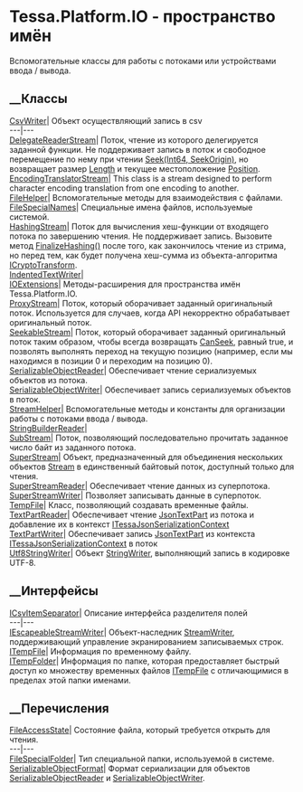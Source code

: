 # Tessa.Platform.IO - пространство имён
Вспомогательные классы для работы с потоками или устройствами ввода / вывода.
##  __Классы
[CsvWriter](T_Tessa_Platform_IO_CsvWriter.htm)|  Объект осуществляющий запись
в csv  
---|---  
[DelegateReaderStream](T_Tessa_Platform_IO_DelegateReaderStream.htm)|  Поток,
чтение из которого делегируется заданной функции. Не поддерживает запись в
поток и свободное перемещение по нему при чтении [Seek(Int64,
SeekOrigin)](M_Tessa_Platform_IO_DelegateReaderStream_Seek.htm), но возвращает
размер [Length](P_Tessa_Platform_IO_DelegateReaderStream_Length.htm) и текущее
местоположение
[Position](P_Tessa_Platform_IO_DelegateReaderStream_Position.htm).  
[EncodingTranslatorStream](T_Tessa_Platform_IO_EncodingTranslatorStream.htm)|
This class is a stream designed to perform character encoding translation from
one encoding to another.  
[FileHelper](T_Tessa_Platform_IO_FileHelper.htm)|  Вспомогательные методы для
взаимодействия с файлами.  
[FileSpecialNames](T_Tessa_Platform_IO_FileSpecialNames.htm)|  Специальные
имена файлов, используемые системой.  
[HashingStream](T_Tessa_Platform_IO_HashingStream.htm)|  Поток для вычисления
хеш-функции от входящего потока по завершению чтения. Не поддерживает запись.
Вызовите метод
[FinalizeHashing()](M_Tessa_Platform_IO_HashingStream_FinalizeHashing.htm)
после того, как закончилось чтение из стрима, но перед тем, как будет получена
хеш-сумма из объекта-алгоритма
[ICryptoTransform](https://learn.microsoft.com/dotnet/api/system.security.cryptography.icryptotransform).  
[IndentedTextWriter](T_Tessa_Platform_IO_IndentedTextWriter.htm)|  
[IOExtensions](T_Tessa_Platform_IO_IOExtensions.htm)|  Методы-расширения для
пространства имён Tessa.Platform.IO.  
[ProxyStream](T_Tessa_Platform_IO_ProxyStream.htm)|  Поток, который
оборачивает заданный оригинальный поток. Используется для случаев, когда API
некорректно обрабатывает оригинальный поток.  
[SeekableStream](T_Tessa_Platform_IO_SeekableStream.htm)|  Поток, который
оборачивает заданный оригинальный поток таким образом, чтобы всегда возвращать
[CanSeek](P_Tessa_Platform_IO_SeekableStream_CanSeek.htm), равный true, и
позволять выполнять переход на текущую позицию (например, если мы находимся в
позиции 0 и переходим на позицию 0).  
[SerializableObjectReader](T_Tessa_Platform_IO_SerializableObjectReader.htm)|
Обеспечивает чтение сериализуемых объектов из потока.  
[SerializableObjectWriter](T_Tessa_Platform_IO_SerializableObjectWriter.htm)|
Обеспечивает запись сериализуемых объектов в поток.  
[StreamHelper](T_Tessa_Platform_IO_StreamHelper.htm)|  Вспомогательные методы
и константы для организации работы с потоками ввода / вывода.  
[StringBuilderReader](T_Tessa_Platform_IO_StringBuilderReader.htm)|  
[SubStream](T_Tessa_Platform_IO_SubStream.htm)|  Поток, позволяющий
последовательно прочитать заданное число байт из заданного потока.  
[SuperStream](T_Tessa_Platform_IO_SuperStream.htm)|  Объект, предназначенный
для объединения нескольких объектов
[Stream](https://learn.microsoft.com/dotnet/api/system.io.stream) в
единственный байтовый поток, доступный только для чтения.  
[SuperStreamReader](T_Tessa_Platform_IO_SuperStreamReader.htm)|  Обеспечивает
чтение данных из суперпотока.  
[SuperStreamWriter](T_Tessa_Platform_IO_SuperStreamWriter.htm)|  Позволяет
записывать данные в суперпоток.  
[TempFile](T_Tessa_Platform_IO_TempFile.htm)|  Класс, позволяющий создавать
временные файлы.  
[TextPartReader](T_Tessa_Platform_IO_TextPartReader.htm)|  Обеспечивает чтение
[JsonTextPart](T_Tessa_Platform_Json_JsonTextPart.htm) из потока и добавление
их в контекст
[ITessaJsonSerializationContext](T_Tessa_Platform_Json_ITessaJsonSerializationContext.htm)  
[TextPartWriter](T_Tessa_Platform_IO_TextPartWriter.htm)|  Обеспечивает запись
[JsonTextPart](T_Tessa_Platform_Json_JsonTextPart.htm) из контекста
[ITessaJsonSerializationContext](T_Tessa_Platform_Json_ITessaJsonSerializationContext.htm)
в поток  
[Utf8StringWriter](T_Tessa_Platform_IO_Utf8StringWriter.htm)|  Объект
[StringWriter](https://learn.microsoft.com/dotnet/api/system.io.stringwriter),
выполняющий запись в кодировке UTF-8.  
## __Интерфейсы
[ICsvItemSeparator](T_Tessa_Platform_IO_ICsvItemSeparator.htm)|  Описание
интерфейса разделителя полей  
---|---  
[IEscapeableStreamWriter](T_Tessa_Platform_IO_IEscapeableStreamWriter.htm)|
Объект-наследник
[StreamWriter](https://learn.microsoft.com/dotnet/api/system.io.streamwriter),
поддерживающий управление экранированием записываемых строк.  
[ITempFile](T_Tessa_Platform_IO_ITempFile.htm)|  Информация по временному
файлу.  
[ITempFolder](T_Tessa_Platform_IO_ITempFolder.htm)|  Информация по папке,
которая предоставляет быстрый доступ ко множеству временных файлов
[ITempFile](T_Tessa_Platform_IO_ITempFile.htm) с отличающимися в пределах этой
папки именами.  
## __Перечисления
[FileAccessState](T_Tessa_Platform_IO_FileAccessState.htm)|  Состояние файла,
который требуется открыть для чтения.  
---|---  
[FileSpecialFolder](T_Tessa_Platform_IO_FileSpecialFolder.htm)|  Тип
специальной папки, используемой в системе.  
[SerializableObjectFormat](T_Tessa_Platform_IO_SerializableObjectFormat.htm)|
Формат сериализации для объектов
[SerializableObjectReader](T_Tessa_Platform_IO_SerializableObjectReader.htm) и
[SerializableObjectWriter](T_Tessa_Platform_IO_SerializableObjectWriter.htm).
